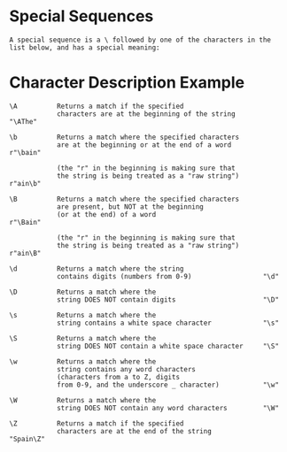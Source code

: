 # Special Sequences
	A special sequence is a \ followed by one of the characters in the list below, and has a special meaning:

# Character 	Description											Example
	\A			Returns a match if the specified 
				characters are at the beginning of the string		"\AThe" 	

	\b			Returns a match where the specified characters 
				are	at the beginning or at the end of a word		r"\bain"

				(the "r" in the beginning is making sure that 
				the string is being treated as a "raw string")		r"ain\b" 	

	\B			Returns a match where the specified characters 
				are present, but NOT at the beginning 
				(or at the end) of a word							r"\Bain"

				(the "r" in the beginning is making sure that 
				the string is being treated as a "raw string")		r"ain\B" 	

	\d			Returns a match where the string 
				contains digits (numbers from 0-9)					"\d" 	

	\D			Returns a match where the 
				string DOES NOT contain digits						"\D" 	

	\s			Returns a match where the 
				string contains a white space character				"\s" 	

	\S			Returns a match where the 
				string DOES NOT contain a white space character 	"\S" 	

	\w			Returns a match where the 
				string contains any word characters		
				(characters from a to Z, digits 
				from 0-9, and the underscore _ character)			"\w" 	

	\W			Returns a match where the 
				string DOES NOT contain any word characters			"\W" 	

	\Z			Returns a match if the specified 
				characters are at the end of the string				"Spain\Z"
